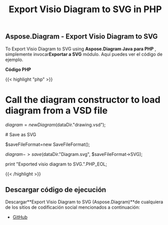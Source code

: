 ﻿---
title: Export Visio Diagram to SVG in PHP
type: docs
weight: 50
url: /es/java/export-visio-diagram-to-svg-in-php/
---
## **Aspose.Diagram - Export Visio Diagram to SVG**
To Export Visio Diagram to SVG using **Aspose.Diagram Java para PHP** , simplemente invocar**Exportar a SVG** módulo. Aquí puedes ver el código de ejemplo.

**Código PHP**

{{< highlight "php" >}}

 # Call the diagram constructor to load diagram from a VSD file

$diagram = new Diagram($dataDir."drawing.vsd");

\# Save as SVG

$saveFileFormat=new SaveFileFormat();

$diagram->save($dataDir."Diagram.svg", $saveFileFormat->SVG);

print "Exported visio diagram to SVG.".PHP_EOL;

{{< /highlight >}}
## **Descargar código de ejecución**
 Descargar**Export Visio Diagram to SVG (Aspose.Diagram)**de cualquiera de los sitios de codificación social mencionados a continuación:

- [GitHub](https://github.com/asposediagram/Aspose.Diagram-for-Java/blob/master/Plugins/Aspose_Diagram_Java_for_PHP/src/aspose/diagram/LoadingSavingandConverting/ExportToSvg.php)
